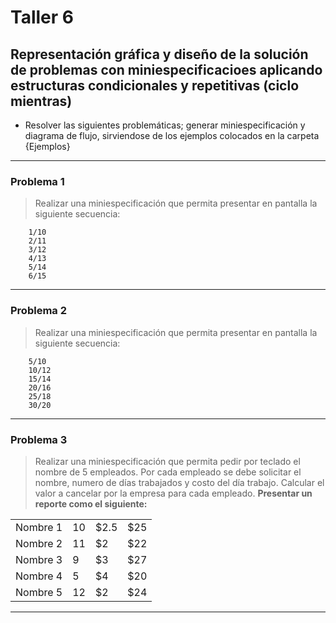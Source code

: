 # Taller 6
## Representación gráfica y diseño de la solución de problemas con miniespecificacioes aplicando estructuras condicionales y repetitivas (ciclo mientras)

* Resolver las siguientes problemáticas; generar miniespecificación y diagrama de flujo, sirviendose de los ejemplos colocados en la carpeta {Ejemplos}

***

### Problema 1
> Realizar una miniespecificación que permita presentar en pantalla la siguiente secuencia:

```
	1/10
	2/11
	3/12
	4/13
	5/14
	6/15
```

---

### Problema 2
> Realizar una miniespecificación que permita presentar en pantalla la siguiente secuencia:

```
	5/10
	10/12
	15/14
	20/16
	25/18
	30/20
```

---

### Problema 3
> Realizar una miniespecificación que permita pedir por teclado el nombre de 5 empleados. Por cada empleado se debe solicitar el nombre, numero de días trabajados y costo del día trabajo. Calcular el valor a cancelar por la empresa para cada empleado. **Presentar un reporte como el siguiente:**

|  | | | |
| --- | --- | ----- | --- |
| Nombre 1 | 10 |   $2.5 | $25 |
| Nombre 2 | 11 |   $2 | $22 |
| Nombre 3 |  9  |  $3  | $27 |
| Nombre 4 |  5  |   $4 | $20 |
| Nombre 5 | 12 |   $2 | $24 |

---
